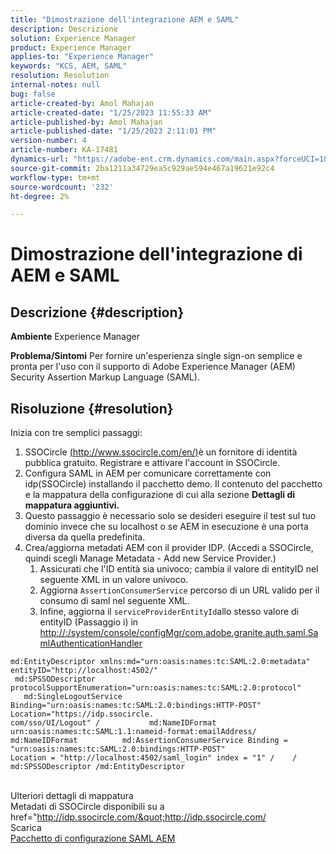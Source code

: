 ```yaml
---
title: "Dimostrazione dell'integrazione AEM e SAML"
description: Descrizione
solution: Experience Manager
product: Experience Manager
applies-to: "Experience Manager"
keywords: "KCS, AEM, SAML"
resolution: Resolution
internal-notes: null
bug: false
article-created-by: Amol Mahajan
article-created-date: "1/25/2023 11:55:33 AM"
article-published-by: Amol Mahajan
article-published-date: "1/25/2023 2:11:01 PM"
version-number: 4
article-number: KA-17481
dynamics-url: "https://adobe-ent.crm.dynamics.com/main.aspx?forceUCI=1&pagetype=entityrecord&etn=knowledgearticle&id=1b20b327-a79c-ed11-aad1-6045bd0061cb"
source-git-commit: 2ba1211a34729ea5c929ae594e467a19621e92c4
workflow-type: tm+mt
source-wordcount: '232'
ht-degree: 2%

---
```


# Dimostrazione dell&#39;integrazione di AEM e SAML

## Descrizione {#description}

<b>Ambiente</b>
Experience Manager


<b>Problema/Sintomi</b>
Per fornire un&#39;esperienza single sign-on semplice e pronta per l&#39;uso con il supporto di Adobe Experience Manager (AEM) Security Assertion Markup Language (SAML).


## Risoluzione {#resolution}

Inizia con tre semplici passaggi:<br>
1. SSOCircle [(http://www.ssocircle.com/en/)](http://www.ssocircle.com/en/)è un fornitore di identità pubblica gratuito. Registrare e attivare l&#39;account in SSOCircle.
2. Configura SAML in AEM per comunicare correttamente con idp(SSOCircle) installando il pacchetto demo. Il contenuto del pacchetto e la mappatura della configurazione di cui alla sezione <b>Dettagli di mappatura aggiuntivi.</b>
3. Questo passaggio è necessario solo se desideri eseguire il test sul tuo dominio invece che su localhost o se AEM in esecuzione è una porta diversa da quella predefinita.
4. Crea/aggiorna metadati AEM con il provider IDP. (Accedi a SSOCircle, quindi scegli Manage Metadata - Add new Service Provider.)
   1. Assicurati che l&#39;ID entità sia univoco; cambia il valore di entityID nel seguente XML in un valore univoco.
   2. Aggiorna `AssertionConsumerService` percorso di un URL valido per il consumo di saml nel seguente XML.
   3. Infine, aggiorna il `serviceProviderEntityId`allo stesso valore di entityID (Passaggio i) in [http://:/system/console/configMgr/com.adobe.granite.auth.saml.SamlAuthenticationHandler](http://&lt;host>:&lt;port>/system/console/configMgr/com.adobe.granite.auth.saml.SamlAuthenticationHandler)



```
md:EntityDescriptor xmlns:md="urn:oasis:names:tc:SAML:2.0:metadata" entityID="http://localhost:4502/"
 md:SPSSODescriptor protocolSupportEnumeration="urn:oasis:names:tc:SAML:2.0:protocol"
   md:SingleLogoutService Binding="urn:oasis:names:tc:SAML:2.0:bindings:HTTP-POST" Location="https://idp.ssocircle.
com/sso/UI/Logout" /           md:NameIDFormat urn:oasis:names:tc:SAML:1.1:nameid-format:emailAddress/
md:NameIDFormat          md:AssertionConsumerService Binding = "urn:oasis:names:tc:SAML:2.0:bindings:HTTP-POST"
Location = "http://localhost:4502/saml_login" index = "1" /    / md:SPSSODescriptor /md:EntityDescriptor
```

<br>Ulteriori dettagli di mappatura<br>
Metadati di SSOCircle disponibili su a href=&quot;http://idp.ssocircle.com/&quot;http://idp.ssocircle.com/
<br>Scarica<br>
[Pacchetto di configurazione SAML AEM](https://files.acrobat.com/a/preview/d0017bf5-c35a-483e-80a0-d6bfb0526299)
